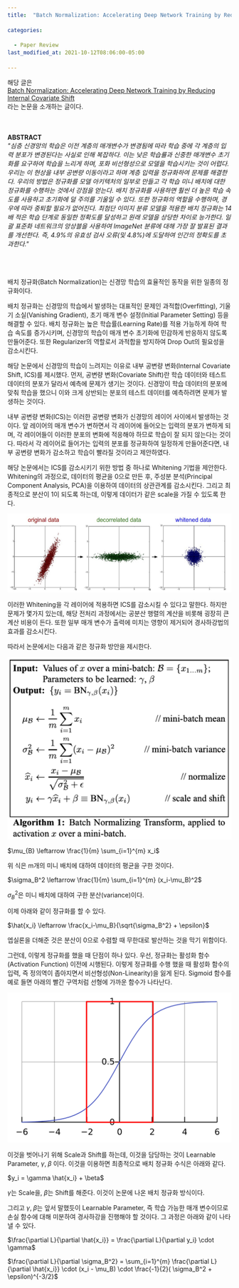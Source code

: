 ```yaml
---
title:  "Batch Normalization: Accelerating Deep Network Training by Reducing Internal Covariate Shift"

categories:

  - Paper Review
last_modified_at: 2021-10-12T08:06:00-05:00

---
```




해당 글은
<br/>
[Batch Normalization: Accelerating Deep Network Training by Reducing Internal Covariate Shift](https://arxiv.org/abs/1502.03167) 
<br/>
라는 논문을 소개하는 글이다.
<br/>
<br/>
<br/>
<br/>
**ABSTRACT**
<br/>
*"심층 신경망의 학습은 이전 계층의 매개변수가 변경됨에 따라 학습 중에 각 계층의 입력 분포가 변경된다는 사실로 인해 복잡하다. 이는 낮은 학습률과 신중한 매개변수 초기화를 요구하여 학습을 느리게 하며, 포화 비선형성으로 모델을 학습시키는 것이 어렵다. 우리는 이 현상을 내부 공변량 이동이라고 하며 계층 입력을 정규화하여 문제를 해결한다. 우리의 방법은 정규화를 모델 아키텍처의 일부로 만들고 각 학습 미니 배치에 대한 정규화를 수행하는 것에서 강점을 얻는다. 배치 정규화를 사용하면 훨씬 더 높은 학습 속도를 사용하고 초기화에 덜 주의를 기울일 수 있다. 또한 정규화의 역할을 수행하며, 경우에 따라 중퇴할 필요가 없어진다. 최첨단 이미지 분류 모델을 적용한 배치 정규화는 14배 적은 학습 단계로 동일한 정확도를 달성하고 원래 모델을 상당한 차이로 능가한다. 일괄 표준화 네트워크의 앙상블을 사용하여 ImageNet 분류에 대해 가장 잘 발표된 결과를 개선한다. 즉, 4.9%의 유효성 검사 오류(및 4.8%)에 도달하여 인간의 정확도를 초과한다."*
<br/>
<br/>
<br/>
<br/>

배치 정규화(Batch Normalization)는 신경망 학습의 효율적인 동작을 위한 일종의 정규화이다. 

배치 정규화는 신경망의 학습에서 발생하는 대표적인 문제인 과적합(Overfitting), 기울기 소실(Vanishing Gradient), 초기 매개 변수 설정(Initial Parameter Setting) 등을 해결할 수 있다. 
배치 정규화는 높은 학습률(Learning Rate)를 적용 가능하게 하여 학습 속도를 증가시키며, 신경망의 학습이 매개 변수 초기화에 민감하게 반응하지 않도록 만들어준다. 
또한 Regularizer의 역할로서 과적합을 방지하여 Drop Out의 필요성을 감소시킨다.

해당 논문에서 신경망의 학습이 느려지는 이유로 내부 공변량 변화(Internal Covariate Shift, ICS)를 제시했다.
먼저, 공변량 변화(Covariate Shift)란 학습 데이터와 테스트 데이터의 분포가 달라서 예측에 문제가 생기는 것이다. 
신경망이 학습 데이터의 분포에 맞춰 학습을 했으니 이와 크게 상반되는 분포의 테스트 데이터를 예측하려면 문제가 발생하는 것이다.

내부 공변량 변화(ICS)는 이러한 공변량 변화가 신경망의 레이어 사이에서 발생하는 것이다. 
앞 레이어의 매개 변수가 변하면서 각 레이어에 들어오는 입력의 분포가 변하게 되며, 각 레이어들이 이러한 분포의 변화에 적응해야 하므로 학습이 잘 되지 않는다는 것이다.
따라서 각 레이어로 들어가는 입력의 분포를 정규화하여 일정하게 만들어준다면, 내부 공변량 변화가 감소하고 학습이 빨라질 것이라고 제안하였다.

해당 논문에서는 ICS를 감소시키기 위한 방법 중 하나로 Whitening 기법을 제안한다. 
Whitening의 과정으로, 데이터의 평균을 0으로 만든 후, 주성분 분석(Principal Component Analysis, PCA)을 이용하여 데이터의 상관관계를 감소시킨다. 
그리고 최종적으로 분산이 1이 되도록 하는데, 이렇게 데이터가 같은 scale을 가질 수 있도록 한다.

![](/assets/image/whitening.png)
   
이러한 Whitening을 각 레이어에 적용하면 ICS를 감소시킬 수 있다고 말한다. 
하지만 문제가 몇가지 있는데, 해당 전처리 과정에서는 공분산 행렬의 계산을 비롯해 굉장히 큰 계산 비용이 든다. 
또한 일부 매개 변수가 출력에 미치는 영향이 제거되어 경사하강법의 효과를 감소시킨다. 

따라서 논문에서는 다음과 같은 정규화 방안을 제시한다.

![](/assets/image/bn.png)

$\mu_{B} \leftarrow \frac{1}{m} \sum_{i=1}^{m} x_i$

위 식은 m개의 미니 배치에 대하여 데이터의 평균을 구한 것이다. 

$\sigma_B^2 \leftarrow \frac{1}{m} \sum_{i=1}^{m} (x_i-\mu_B)^2$

$\sigma_B^2$은 미니 배치에 대하여 구한 분산(variance)이다. 

이제 아래와 같이 정규화를 할 수 있다. 

$\hat{x_i} \leftarrow \frac{x_i-\mu_B}{\sqrt{\sigma_B^2} + \epsilon}$

엡실론을 더해준 것은 분산이 0으로 수렴할 때 무한대로 발산하는 것을 막기 위함이다.

그런데, 이렇게 정규화를 했을 때 단점이 하나 있다. 
우선, 정규화는 활성화 함수(Activation Function) 이전에 시행된다. 
이렇게 정규화를 수행 했을 때 활성화 함수의 입력, 즉 정의역이 좁아지면서 비선형성(Non-Linearity)을 잃게 된다. 
Sigmoid 함수를 예로 들면 아래의 빨간 구역처럼 선형에 가까운 함수가 나타난다. 

![](/assets/image/sigmoid_linear.png)

이것을 벗어나기 위해 Scale과 Shift를 하는데, 이것을 담당하는 것이 Learnable Parameter,  $\gamma, \; \beta$ 이다. 
이것을 이용하면 최종적으로 배치 정규화 수식은 아래와 같다. 

$y_i = \gamma \hat{x_i} + \beta$

$\gamma$는 Scale을,  $\beta$는 Shift를 해준다. 
이것이 논문에 나온 배치 정규화 방식이다. 

그리고 $\gamma, \; \beta$는 앞서 말했듯이 Learnable Parameter, 즉 학습 가능한 매개 변수이므로 손실 함수에 대해 미분하여 경사하강을 진행해야 할 것이다.
그 과정은 아래와 같이 나타낼 수 있다. 

$\frac{\partial L}{\partial \hat{x_i}} = \frac{\partial L}{\partial y_i} \cdot \gamma$

$\frac{\partial L}{\partial \sigma_B^2} = \sum_{i=1}^{m} \frac{\partial L}{\partial \hat{x_i}} \cdot (x_i - \mu_B) \cdot \frac{-1}{2}( \sigma_B^2 + \epsilon)^{-3/2}$

 




 








 


 







